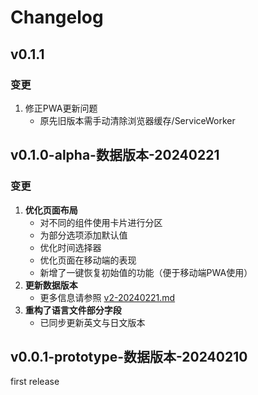 # Changelog

## v0.1.1

### 变更
1. 修正PWA更新问题
   - 原先旧版本需手动清除浏览器缓存/ServiceWorker

## v0.1.0-alpha-数据版本-20240221

### 变更

1. **优化页面布局**
   - 对不同的组件使用卡片进行分区
   - 为部分选项添加默认值
   - 优化时间选择器
   - 优化页面在移动端的表现
   - 新增了一键恢复初始值的功能（便于移动端PWA使用）
2. **更新数据版本**
   - 更多信息请参照 [v2-20240221.md](data_structure/v2-20240221.md)
3. **重构了语言文件部分字段**
   - 已同步更新英文与日文版本

## v0.0.1-prototype-数据版本-20240210
first release